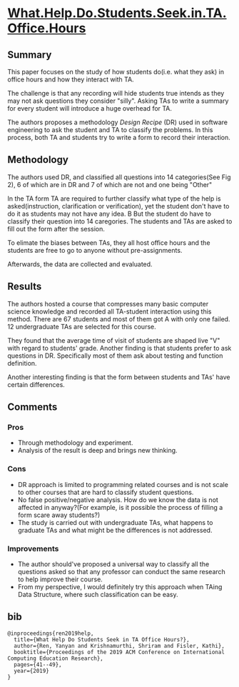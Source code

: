 # [What.Help.Do.Students.Seek.in.TA.Office.Hours](https://dl.acm.org/doi/abs/10.1145/3291279.3339418)

## Summary

This paper focuses on the study of how students do(i.e. what they ask) in office hours and how they interact with TA.

The challenge is that any recording will hide students true intends as they may not ask questions they consider "silly". 
Asking TAs to write a summary for every student will introduce a huge overhead for TA.

The authors proposes a methodology _Design Recipe_ (DR) used in software engineering to ask the student and TA to classify the problems.
In this process, both TA and students try to write a form to record  their interaction.

## Methodology

The authors used DR, and classified all questions into 14 categories(See Fig 2), 6 of which are in DR and 7 of which are not and one being "Other"

In the TA form TA are required to further classify what type of the help is asked(instruction, clarification or verification), yet the student don't have to do it as students may not have any idea. B
But the student do have to classify their question into 14 caregories.
The students and TAs are asked to fill out the form after the session. 

To elimate the biases between TAs, they all host office hours and the students are free to go to anyone without pre-assignments.

Afterwards, the data are collected and evaluated.

## Results

The authors hosted a course that compresses many basic computer science knowledge and recorded all TA-student interaction using this method.
There are 67 students and most of them got A with only one failed.
12 undergraduate TAs are selected for this course.

They found that the average time of visit of students are shaped live "V" with regard to students' grade.
Another finding is that students prefer to ask questions in DR.
Specifically most of them ask about testing and function definition.

Another interesting finding is that the form between students and TAs' have certain differences.

## Comments

### Pros

- Through methodology and experiment.
- Analysis of the result is deep and brings new thinking.

### Cons

- DR approach is limited to programming related courses and is not scale to other courses that are hard to classify student questions.
- No false positive/negative analysis. How do we know the data is not affected in anyway?(For example, is it possible the process of filling a form scare away students?)
- The study is carried out with undergraduate TAs, what happens to graduate TAs and what might be the differences is not addressed.

### Improvements

- The author should've proposed a universal way to classify all the questions asked so that any professor can conduct the same research to help improve their course.
- From my perspective, I would definitely try this approach when TAing Data Structure, where such classification can be easy.

## bib
```
@inproceedings{ren2019help,
  title={What Help Do Students Seek in TA Office Hours?},
  author={Ren, Yanyan and Krishnamurthi, Shriram and Fisler, Kathi},
  booktitle={Proceedings of the 2019 ACM Conference on International Computing Education Research},
  pages={41--49},
  year={2019}
}
```